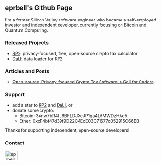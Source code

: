 ## eprbell's Github Page 

I'm a former Silicon Valley software engineer who became a self-employed investor and independent developer, currently focusing on Bitcoin and Quantum Computing.

### Released Projects
* [RP2](https://github.com/eprbell/rp2): privacy-focused, free, open-source crypto tax calculator
* [DaLI](https://github.com/eprbell/dali-rp2): data loader for RP2

### Articles and Posts
* [Open-source, Privacy-focused Crypto Tax Software: a Call for Coders](https://dev.to/eprbell/rp2-open-source-crypto-tax-software-f20)

### Support
* add a star to [RP2](https://github.com/eprbell/rp2) and [DaLI](https://github.com/eprbell/dali-rp2), or
* donate some crypto:
  * Bitcoin: 34nw7bR4fL6BFLDJXcJP1ga4L6MWDzHAe5
  * Ether: 0xcF4bf47d39f9D22C4EcE03C71677c052915C66EB

Thanks for supporting independent, open-source developers!

### Contact
<a href="https://twitter.com/eprbell" target="blank"><img align="center" src="https://raw.githubusercontent.com/rahuldkjain/github-profile-readme-generator/master/src/images/icons/Social/twitter.svg" alt="eprbell" height="30" width="40" /></a>
